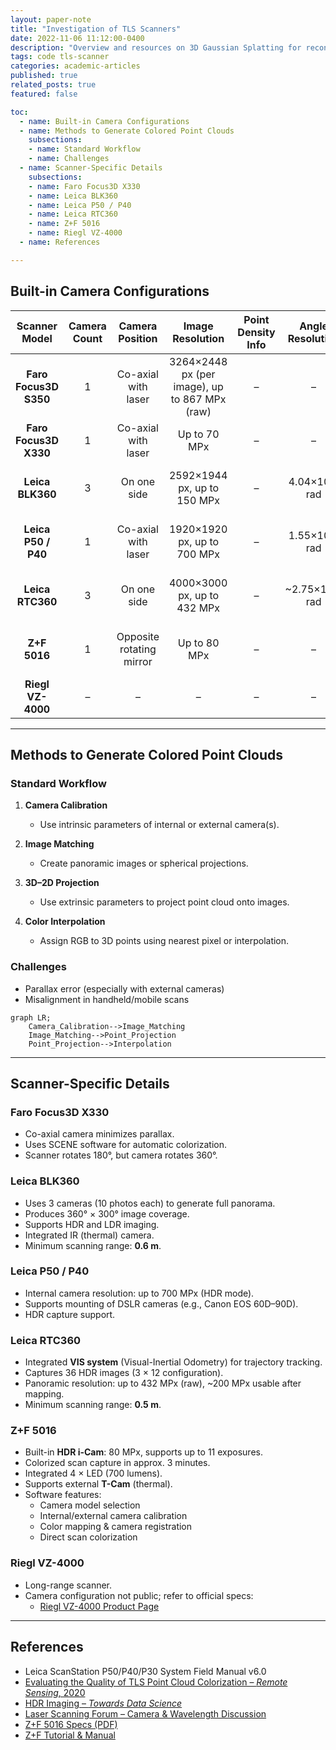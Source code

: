 ```yaml
---
layout: paper-note
title: "Investigation of TLS Scanners"
date: 2022-11-06 11:12:00-0400
description: "Overview and resources on 3D Gaussian Splatting for reconstruction and geospatial applications."
tags: code tls-scanner
categories: academic-articles
published: true
related_posts: true
featured: false

toc:
  - name: Built-in Camera Configurations
  - name: Methods to Generate Colored Point Clouds
    subsections:
    - name: Standard Workflow
    - name: Challenges
  - name: Scanner-Specific Details
    subsections:
    - name: Faro Focus3D X330
    - name: Leica BLK360
    - name: Leica P50 / P40
    - name: Leica RTC360
    - name: Z+F 5016
    - name: Riegl VZ-4000
  - name: References

---
```


## Built-in Camera Configurations

| Scanner Model | Camera Count | Camera Position | Image Resolution | Point Density Info | Angle Resolution | Software | Notes |
| :-----------: | :----------: | :--------------:| :---------------: | :-----------------:| :---------------:| :-------:| :----:|
| **Faro Focus3D S350** | 1 | Co-axial with laser | 3264×2448 px (per image), up to 867 MPx (raw) | – | – | Faro Scene | – |
| **Faro Focus3D X330** | 1 | Co-axial with laser | Up to 70 MPx | – | – | Faro Scene | – |
| **Leica BLK360** | 3 | On one side | 2592×1944 px, up to 150 MPx | – | 4.04×10⁻⁴ rad | Cyclone REGISTER 360, Cyclone | 3 flash lights |
| **Leica P50 / P40** | 1 | Co-axial with laser | 1920×1920 px, up to 700 MPx | – | 1.55×10⁻⁴ rad | Cyclone REGISTER 360, Cyclone | External camera supported |
| **Leica RTC360** | 3 | On one side | 4000×3000 px, up to 432 MPx | – | ~2.75×10⁻⁴ rad | Cyclone REGISTER 360, Cyclone | Full dome HDR capture |
| **Z+F 5016** | 1 | Opposite rotating mirror | Up to 80 MPx | – | – | Z+F LaserControl | 4 LED lights, HDR i-Cam |
| **Riegl VZ-4000** | – | – | – | – | – | RiSCAN PRO | See official specs |

---

## Methods to Generate Colored Point Clouds

### Standard Workflow

1. **Camera Calibration**
   - Use intrinsic parameters of internal or external camera(s).

2. **Image Matching**
   - Create panoramic images or spherical projections.

3. **3D–2D Projection**
   - Use extrinsic parameters to project point cloud onto images.

4. **Color Interpolation**
   - Assign RGB to 3D points using nearest pixel or interpolation.

### Challenges
- Parallax error (especially with external cameras)
- Misalignment in handheld/mobile scans

```mermaid
graph LR;
    Camera_Calibration-->Image_Matching
    Image_Matching-->Point_Projection
    Point_Projection-->Interpolation
```

---

## Scanner-Specific Details

### Faro Focus3D X330

- Co-axial camera minimizes parallax.
- Uses SCENE software for automatic colorization.
- Scanner rotates 180°, but camera rotates 360°.

### Leica BLK360

- Uses 3 cameras (10 photos each) to generate full panorama.
- Produces 360° × 300° image coverage.
- Supports HDR and LDR imaging.
- Integrated IR (thermal) camera.
- Minimum scanning range: **0.6 m**.

### Leica P50 / P40

- Internal camera resolution: up to 700 MPx (HDR mode).
- Supports mounting of DSLR cameras (e.g., Canon EOS 60D–90D).
- HDR capture support.

### Leica RTC360

- Integrated **VIS system** (Visual-Inertial Odometry) for trajectory tracking.
- Captures 36 HDR images (3 × 12 configuration).
- Panoramic resolution: up to 432 MPx (raw), ~200 MPx usable after mapping.
- Minimum scanning range: **0.5 m**.

### Z+F 5016

- Built-in **HDR i-Cam**: 80 MPx, supports up to 11 exposures.
- Colorized scan capture in approx. 3 minutes.
- Integrated 4 × LED (700 lumens).
- Supports external **T-Cam** (thermal).
- Software features:
  - Camera model selection
  - Internal/external camera calibration
  - Color mapping & camera registration
  - Direct scan colorization

### Riegl VZ-4000

- Long-range scanner.
- Camera configuration not public; refer to official specs:
  - [Riegl VZ-4000 Product Page](http://www.riegl.com/nc/products/terrestrial-scanning/produktdetail/product/scanner/30/)

---

## References

- Leica ScanStation P50/P40/P30 System Field Manual v6.0  
- [Evaluating the Quality of TLS Point Cloud Colorization – *Remote Sensing*, 2020](https://www.mdpi.com/2072-4292/12/17/2748)  
- [HDR Imaging – *Towards Data Science*](https://towardsdatascience.com/hdr-imaging-what-is-an-hdr-image-anyway-bdf05985492c)  
- [Laser Scanning Forum – Camera & Wavelength Discussion](https://mail.laserscanningforum.com/forum/viewtopic.php?t=8817)  
- [Z+F 5016 Specs (PDF)](https://positics.fr/wp-content/uploads/2020/07/5016-Spec-techniques.pdf)  
- [Z+F Tutorial & Manual](https://gmv.cast.uark.edu/scanning/)
